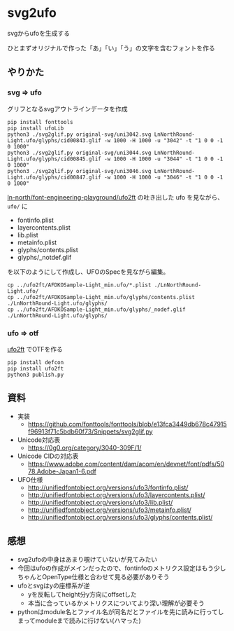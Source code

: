 # svg2ufo

svgからufoを生成する

ひとまずオリジナルで作った「あ」「い」「う」の文字を含むフォントを作る

## やりかた

### svg => ufo

グリフとなるsvgアウトラインデータを作成

```
pip install fonttools
pip install ufoLib
python3 ./svg2glif.py original-svg/uni3042.svg LnNorthRound-Light.ufo/glyphs/cid00843.glif -w 1000 -H 1000 -u "3042" -t "1 0 0 -1 0 1000"
python3 ./svg2glif.py original-svg/uni3044.svg LnNorthRound-Light.ufo/glyphs/cid00845.glif -w 1000 -H 1000 -u "3044" -t "1 0 0 -1 0 1000"
python3 ./svg2glif.py original-svg/uni3046.svg LnNorthRound-Light.ufo/glyphs/cid00847.glif -w 1000 -H 1000 -u "3046" -t "1 0 0 -1 0 1000"
```

[ln-north/font-engineering-playground/ufo2ft](https://github.com/ln-north/font-engineering-playground/tree/master/ufo-playground/ufo2ft) の吐き出した ufo を見ながら、 `ufo/` に

- fontinfo.plist
- layercontents.plist
- lib.plist
- metainfo.plist
- glyphs/contents.plist
- glyphs/_notdef.glif

を以下のようにして作成し、UFOのSpecを見ながら編集。

```
cp ../ufo2ft/AFDKOSample-Light_min.ufo/*.plist ./LnNorthRound-Light.ufo/
cp ../ufo2ft/AFDKOSample-Light_min.ufo/glyphs/contents.plist ./LnNorthRound-Light.ufo/glyphs/
cp ../ufo2ft/AFDKOSample-Light_min.ufo/glyphs/_nodef.glif ./LnNorthRound-Light.ufo/glyphs/
```

### ufo => otf

[ufo2ft](https://github.com/googlefonts/ufo2ft) でOTFを作る

```
pip install defcon
pip install ufo2ft
python3 publish.py
```

## 資料

- 実装
  - https://github.com/fonttools/fonttools/blob/e13fca3449db678c47915f96913f71c5bdb60f73/Snippets/svg2glif.py
- Unicode対応表
  - https://0g0.org/category/3040-309F/1/
- Unicode CIDの対応表
  - https://www.adobe.com/content/dam/acom/en/devnet/font/pdfs/5078.Adobe-Japan1-6.pdf
- UFO仕様
  - http://unifiedfontobject.org/versions/ufo3/fontinfo.plist/
  - http://unifiedfontobject.org/versions/ufo3/layercontents.plist/
  - http://unifiedfontobject.org/versions/ufo3/lib.plist/
  - http://unifiedfontobject.org/versions/ufo3/metainfo.plist/
  - http://unifiedfontobject.org/versions/ufo3/glyphs/contents.plist/

## 感想

- svg2ufoの中身はあまり覗けていないが見てみたい
- 今回はufoの作成がメインだったので、fontinfoのメトリクス設定はもう少しちゃんとOpenType仕様と合わせて見る必要がありそう
- ufoとsvgはyの座標系が逆
  - yを反転してheight分y方向にoffsetした
  - 本当に合っているかメトリクスについてより深い理解が必要そう
- pythonはmodule名とファイル名が同名だとファイルを先に読みに行ってしまってmoduleまで読みに行けない(ハマった)